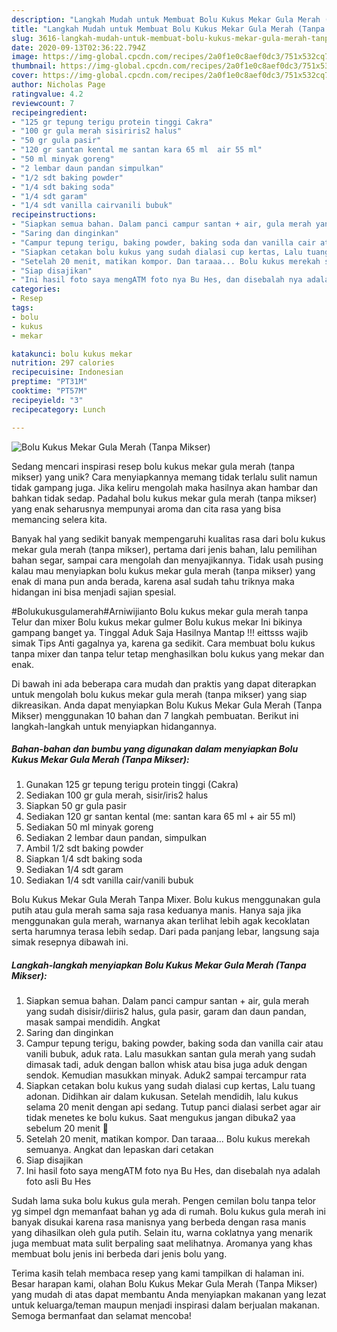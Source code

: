 ```yaml
---
description: "Langkah Mudah untuk Membuat Bolu Kukus Mekar Gula Merah (Tanpa Mikser) Anti Gagal"
title: "Langkah Mudah untuk Membuat Bolu Kukus Mekar Gula Merah (Tanpa Mikser) Anti Gagal"
slug: 3616-langkah-mudah-untuk-membuat-bolu-kukus-mekar-gula-merah-tanpa-mikser-anti-gagal
date: 2020-09-13T02:36:22.794Z
image: https://img-global.cpcdn.com/recipes/2a0f1e0c8aef0dc3/751x532cq70/bolu-kukus-mekar-gula-merah-tanpa-mikser-foto-resep-utama.jpg
thumbnail: https://img-global.cpcdn.com/recipes/2a0f1e0c8aef0dc3/751x532cq70/bolu-kukus-mekar-gula-merah-tanpa-mikser-foto-resep-utama.jpg
cover: https://img-global.cpcdn.com/recipes/2a0f1e0c8aef0dc3/751x532cq70/bolu-kukus-mekar-gula-merah-tanpa-mikser-foto-resep-utama.jpg
author: Nicholas Page
ratingvalue: 4.2
reviewcount: 7
recipeingredient:
- "125 gr tepung terigu protein tinggi Cakra"
- "100 gr gula merah sisiriris2 halus"
- "50 gr gula pasir"
- "120 gr santan kental me santan kara 65 ml  air 55 ml"
- "50 ml minyak goreng"
- "2 lembar daun pandan simpulkan"
- "1/2 sdt baking powder"
- "1/4 sdt baking soda"
- "1/4 sdt garam"
- "1/4 sdt vanilla cairvanili bubuk"
recipeinstructions:
- "Siapkan semua bahan. Dalam panci campur santan + air, gula merah yang sudah disisir/diiris2 halus, gula pasir, garam dan daun pandan, masak sampai mendidih. Angkat"
- "Saring dan dinginkan"
- "Campur tepung terigu, baking powder, baking soda dan vanilla cair atau vanili bubuk, aduk rata. Lalu masukkan santan gula merah yang sudah dimasak tadi, aduk dengan ballon whisk atau bisa juga aduk dengan sendok. Kemudian masukkan minyak. Aduk2 sampai tercampur rata"
- "Siapkan cetakan bolu kukus yang sudah dialasi cup kertas, Lalu tuang adonan. Didihkan air dalam kukusan. Setelah mendidih, lalu kukus selama 20 menit dengan api sedang. Tutup panci dialasi serbet agar air tidak menetes ke bolu kukus. Saat mengukus jangan dibuka2 yaa sebelum 20 menit 🤭"
- "Setelah 20 menit, matikan kompor. Dan taraaa... Bolu kukus merekah semuanya. Angkat dan lepaskan dari cetakan"
- "Siap disajikan"
- "Ini hasil foto saya mengATM foto nya Bu Hes, dan disebalah nya adalah foto asli Bu Hes"
categories:
- Resep
tags:
- bolu
- kukus
- mekar

katakunci: bolu kukus mekar 
nutrition: 297 calories
recipecuisine: Indonesian
preptime: "PT31M"
cooktime: "PT57M"
recipeyield: "3"
recipecategory: Lunch

---
```



![Bolu Kukus Mekar Gula Merah (Tanpa Mikser)](https://img-global.cpcdn.com/recipes/2a0f1e0c8aef0dc3/751x532cq70/bolu-kukus-mekar-gula-merah-tanpa-mikser-foto-resep-utama.jpg)

Sedang mencari inspirasi resep bolu kukus mekar gula merah (tanpa mikser) yang unik? Cara menyiapkannya memang tidak terlalu sulit namun tidak gampang juga. Jika keliru mengolah maka hasilnya akan hambar dan bahkan tidak sedap. Padahal bolu kukus mekar gula merah (tanpa mikser) yang enak seharusnya mempunyai aroma dan cita rasa yang bisa memancing selera kita.

Banyak hal yang sedikit banyak mempengaruhi kualitas rasa dari bolu kukus mekar gula merah (tanpa mikser), pertama dari jenis bahan, lalu pemilihan bahan segar, sampai cara mengolah dan menyajikannya. Tidak usah pusing kalau mau menyiapkan bolu kukus mekar gula merah (tanpa mikser) yang enak di mana pun anda berada, karena asal sudah tahu triknya maka hidangan ini bisa menjadi sajian spesial.

#Bolukukusgulamerah#Arniwijianto Bolu kukus mekar gula merah tanpa Telur dan mixer Bolu kukus mekar gulmer Bolu kukus mekar Ini bikinya gampang banget ya. Tinggal Aduk Saja Hasilnya Mantap !!! eittsss wajib simak Tips Anti gagalnya ya, karena ga sedikit. Cara membuat bolu kukus tanpa mixer dan tanpa telur tetap menghasilkan bolu kukus yang mekar dan enak.


Di bawah ini ada beberapa cara mudah dan praktis yang dapat diterapkan untuk mengolah bolu kukus mekar gula merah (tanpa mikser) yang siap dikreasikan. Anda dapat menyiapkan Bolu Kukus Mekar Gula Merah (Tanpa Mikser) menggunakan 10 bahan dan 7 langkah pembuatan. Berikut ini langkah-langkah untuk menyiapkan hidangannya.

<!--inarticleads1-->

##### Bahan-bahan dan bumbu yang digunakan dalam menyiapkan Bolu Kukus Mekar Gula Merah (Tanpa Mikser):

1. Gunakan 125 gr tepung terigu protein tinggi (Cakra)
1. Sediakan 100 gr gula merah, sisir/iris2 halus
1. Siapkan 50 gr gula pasir
1. Sediakan 120 gr santan kental (me: santan kara 65 ml + air 55 ml)
1. Sediakan 50 ml minyak goreng
1. Sediakan 2 lembar daun pandan, simpulkan
1. Ambil 1/2 sdt baking powder
1. Siapkan 1/4 sdt baking soda
1. Sediakan 1/4 sdt garam
1. Sediakan 1/4 sdt vanilla cair/vanili bubuk


Bolu Kukus Mekar Gula Merah Tanpa Mixer. Bolu kukus menggunakan gula putih atau gula merah sama saja rasa keduanya manis. Hanya saja jika menggunakan gula merah, warnanya akan terlihat lebih agak kecoklatan serta harumnya terasa lebih sedap. Dari pada panjang lebar, langsung saja simak resepnya dibawah ini. 

<!--inarticleads2-->

##### Langkah-langkah menyiapkan Bolu Kukus Mekar Gula Merah (Tanpa Mikser):

1. Siapkan semua bahan. Dalam panci campur santan + air, gula merah yang sudah disisir/diiris2 halus, gula pasir, garam dan daun pandan, masak sampai mendidih. Angkat
1. Saring dan dinginkan
1. Campur tepung terigu, baking powder, baking soda dan vanilla cair atau vanili bubuk, aduk rata. Lalu masukkan santan gula merah yang sudah dimasak tadi, aduk dengan ballon whisk atau bisa juga aduk dengan sendok. Kemudian masukkan minyak. Aduk2 sampai tercampur rata
1. Siapkan cetakan bolu kukus yang sudah dialasi cup kertas, Lalu tuang adonan. Didihkan air dalam kukusan. Setelah mendidih, lalu kukus selama 20 menit dengan api sedang. Tutup panci dialasi serbet agar air tidak menetes ke bolu kukus. Saat mengukus jangan dibuka2 yaa sebelum 20 menit 🤭
1. Setelah 20 menit, matikan kompor. Dan taraaa... Bolu kukus merekah semuanya. Angkat dan lepaskan dari cetakan
1. Siap disajikan
1. Ini hasil foto saya mengATM foto nya Bu Hes, dan disebalah nya adalah foto asli Bu Hes


Sudah lama suka bolu kukus gula merah. Pengen cemilan bolu tanpa telor yg simpel dgn memanfaat bahan yg ada di rumah. Bolu kukus gula merah ini banyak disukai karena rasa manisnya yang berbeda dengan rasa manis yang dihasilkan oleh gula putih. Selain itu, warna coklatnya yang menarik juga membuat mata sulit berpaling saat melihatnya. Aromanya yang khas membuat bolu jenis ini berbeda dari jenis bolu yang. 

Terima kasih telah membaca resep yang kami tampilkan di halaman ini. Besar harapan kami, olahan Bolu Kukus Mekar Gula Merah (Tanpa Mikser) yang mudah di atas dapat membantu Anda menyiapkan makanan yang lezat untuk keluarga/teman maupun menjadi inspirasi dalam berjualan makanan. Semoga bermanfaat dan selamat mencoba!
